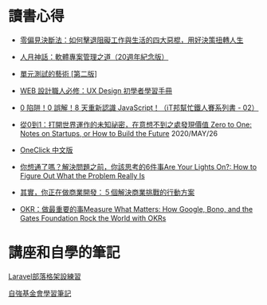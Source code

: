 # 讀書心得
- [零偏見決斷法：如何擊退阻礙工作與生活的四大惡棍，用好決策扭轉人生](https://github.com/MrBearTW/somewhere/blob/master/book/Decisive_HowToMakeBetterChoicesInLifeAndWork.md)

- [人月神話：軟體專案管理之道（20週年紀念版）](https://github.com/MrBearTW/somewhere/blob/master/book/TheMythical_ManMonth.md)

- [單元測試的藝術 [第二版]](https://github.com/MrBearTW/somewhere/blob/master/book/TheArtOfUnitTesting.md)

- [WEB 設計職人必修：UX Design 初學者學習手冊](https://github.com/MrBearTW/somewhere/blob/master/book/WEB_UX.md)

- [0 陷阱！0 誤解！8 天重新認識 JavaScript！（iT邦幫忙鐵人賽系列書 - 02）](https://github.com/MrBearTW/somewhere/blob/master/book/8DaysJavascript.md)

- [從0到1：打開世界運作的未知祕密，在意想不到之處發現價值 Zero to One: Notes on Startups, or How to Build the Future](https://github.com/MrBearTW/somewhere/blob/master/book/OneClick.md) 2020/MAY/26

- [OneClick 中文版](https://github.com/MrBearTW/somewhere/blob/master/book/OneClick.md)

- [你想通了嗎？解決問題之前，你該思考的6件事Are Your Lights On?: How to Figure Out What the Problem Really Is](https://github.com/MrBearTW/somewhere/blob/master/book/AreYourLightsOn.md)

- [其實，你正在做商業開發：５個解決商業挑戰的行動方案](https://github.com/MrBearTW/somewhere/blob/master/book/BusinessDevelopmentByGipi.md)

- [OKR：做最重要的事Measure What Matters: How Google, Bono, and the Gates Foundation Rock the World with OKRs](https://github.com/MrBearTW/somewhere/blob/master/book/MeasureWhatMatters.md)

# 講座和自學的筆記  
  
[Laravel部落格架設練習](https://github.com/MrBearTW/somewhere/tree/master/laravel/blog)

[自強基金會學習筆記](https://github.com/MrBearTW/TCFST)
